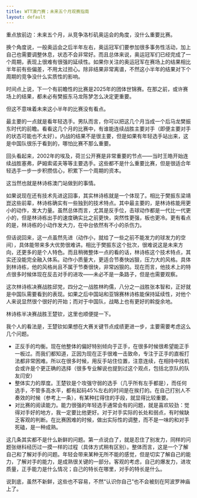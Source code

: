```yaml
---
title: WTT澳门赛；未来五个月观赛指南
layout: default
---
```


重点放前边：未来五个月，从竞争洛杉矶奥运会的角度，没什么重要比赛。

换个角度说，一般奥运会之后半年左右，奥运冠军们要参加很多事务性活动，加上自己也需要调整休息，状态不会非常好。而且总体来说，奥运冠军们已经完成了一个周期，表现上很难有很强的延续性。如果你关注的奥运冠军在赛场上的结果相比半年前有些偏差，不用太过担心。除非结果非常离谱，不然这小半年的结果对下个周期的竞争没什么实质性的影响。

时间点上说，下一个有前瞻性的比赛是2025年的团体世锦赛。在那之前，或许赛场上的结果，都未必有樊振东马龙陈梦怎么决定更重要。

但这不意味着未来这小半年的比赛没有看点。

最主要的一点就是看年轻选手。男队而言，你可以把这几个月当成一个后马龙樊振东时代的前瞻。看看这几个月的比赛中，有谁能连续战胜主要对手（即便主要对手的状态可能也不太好）。内战的结果不是很主要，但是如果有年轻选手站出来，这是中国队很乐于看到的，哪怕比赛不那么重要。

回头看起来，2002年的埃及，荷兰公开赛是非常重要的节点——当时王皓开始连续战胜塞弗，萨姆索诺夫等等主要选手。这些都不是什么重要比赛，但是很适合年轻选手一步一步积攒信心，积累下一个周期的资本。

这当然也就是林诗栋澳门站做到的事情。

如果说现在还有技术先进这回事，其实林诗栋就是一个体现了。相比于樊振东梁靖崑这些前辈，林诗栋确实有一些独到的技术特点。其中最主要的，是林诗栋能用更小的动作，发大力量。虽然总体而言，尤其是反手位，击球动作都是一代比一代更小的，但是林诗栋出手的速度确实比之前更快，突然性更强，板也更冷。更有看点的是，林诗栋的小动作发大力，在中台依然有不小的杀伤力。

但话说回来，这一点虽然先进（动作小，就给了一些之前不能发力的球发力的空间），具体能带来多大优势很难讲。相比于樊振东这个批次，很难说这是未来方向，还更多的是个人特色。而且稍微整体一点的看的话，林诗栋这个技术特点，其实还没能完全融入体系。动作小质量大，更适合节奏快凶狠，压力大的风格。具体到林诗栋，他的风格尚且不属于节奏很快，非常凶狠的。现在而言，他技术上的特点很多时候体现在反击对手的进攻——未必不是一条路子，但是也需要观察。

这次林诗栋决赛战胜邱党，四分之一战胜林昀儒，八分之一战胜张本智和，正好就是中国队需要看到的表现。如果之后中国站和亚锦赛林诗栋能保持延续性，对他个人来说显然很个很好的开始；而对于中国队，战略上也有更好的斡旋余地。

林诗栋半决赛战胜王楚钦，这里也顺便提一下。

我个人的看法是，王楚钦如果想在大赛关键节点成绩更进一步，主要需要考虑这么几个问题。

- 正反手的均衡。现在他整体的偏好特别倾向于正手，在很多时候很希望能正手一板过。而我们都知道，正因为现在正手很难一击致命，专注于正手的直板打法都非常困难。所以在很多时候，用反手站住位置，注意连续，在相持中找机会或许是个更正确的选择（很多专业解说也提到过这个观点，包括北京队的队友闫安）
- 整体实力的厚度。王楚钦是个攻强守弱的选手（几乎所有左手都是），而任何选手，不管多高水平，都有起码45%左右的时间是在挨打的。在自己打别人不奏效的时候（参考上一条），有某种扛得住的手段，就显得比较重要。
- 对比赛的阅读能力。能力很强的年轻选手通常会有的问题，就是喜欢较劲：觉得对手好的地方，我一定要比他更好。对于对手实际的长处和弱点，有时候缺乏客观的判断。在比赛困难的时候，做出实际性的调整，而不是一味的和对手死磕，是一种成熟。

这几条其实都不是什么新鲜的问题。第一点说白了，就是忍住了别发力，同样的问题张继科经历过一摸一样的过程（具体方式稍有区别）。整体而言，这是一个了解自己和了解对手的问题。年轻会带来某种无所不能的感觉，但是切实了解自己的能力，了解对手的能力，是成熟很关键的一部分。客观的考虑，自己的爆发力，进攻质量，正手能力是什么情况；自己的特长在哪里，对手的特长是什么。

说到底，虽然不新鲜，这些也不容易，不然“认识你自己”也不会被刻在阿波罗神庙上了。


